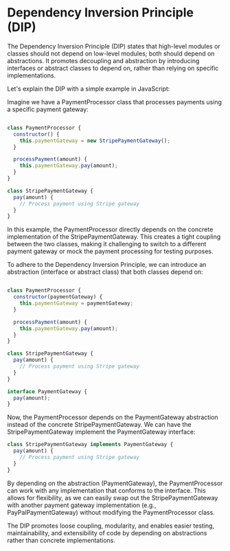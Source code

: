 # Dependency Inversion Principle (DIP)

The Dependency Inversion Principle (DIP) states that high-level modules or classes should not depend on low-level modules; both should depend on abstractions. It promotes decoupling and abstraction by introducing interfaces or abstract classes to depend on, rather than relying on specific implementations.

Let's explain the DIP with a simple example in JavaScript:

Imagine we have a PaymentProcessor class that processes payments using a specific payment gateway:

```javascript

class PaymentProcessor {
  constructor() {
    this.paymentGateway = new StripePaymentGateway();
  }

  processPayment(amount) {
    this.paymentGateway.pay(amount);
  }
}

class StripePaymentGateway {
  pay(amount) {
    // Process payment using Stripe gateway
  }
}

```

In this example, the PaymentProcessor directly depends on the concrete implementation of the StripePaymentGateway. This creates a tight coupling between the two classes, making it challenging to switch to a different payment gateway or mock the payment processing for testing purposes.

To adhere to the Dependency Inversion Principle, we can introduce an abstraction (interface or abstract class) that both classes depend on:

```javascript

class PaymentProcessor {
  constructor(paymentGateway) {
    this.paymentGateway = paymentGateway;
  }

  processPayment(amount) {
    this.paymentGateway.pay(amount);
  }
}

class StripePaymentGateway {
  pay(amount) {
    // Process payment using Stripe gateway
  }
}

interface PaymentGateway {
  pay(amount);
}

```

Now, the PaymentProcessor depends on the PaymentGateway abstraction instead of the concrete StripePaymentGateway. We can have the StripePaymentGateway implement the PaymentGateway interface:

```javascript
class StripePaymentGateway implements PaymentGateway {
  pay(amount) {
    // Process payment using Stripe gateway
  }
}

```

By depending on the abstraction (PaymentGateway), the PaymentProcessor can work with any implementation that conforms to the interface. This allows for flexibility, as we can easily swap out the StripePaymentGateway with another payment gateway implementation (e.g., PayPalPaymentGateway) without modifying the PaymentProcessor class.

The DIP promotes loose coupling, modularity, and enables easier testing, maintainability, and extensibility of code by depending on abstractions rather than concrete implementations.